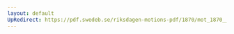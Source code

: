```yaml
---
layout: default
UpRedirect: https://pdf.swedeb.se/riksdagen-motions-pdf/1870/mot_1870__ak__00054/mot_1870__ak__00054_001.pdf
---
```


